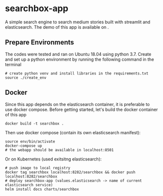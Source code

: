 # searchbox-app
A simple search engine to search medium stories built with streamlit and elasticsearch. 
The demo of this app is available on [<!-- docs -->](https://search-box-app.docsapp.com/).

## Prepare Environments
The codes were tested and ran on Ubuntu 18.04 using python 3.7. 
Create and set up a python environment by running the following command in the terminal
```
# create python venv and install libraries in the requirements.txt
source ./create_env
```

## Docker
Since this app depends on the elasticsearch container, it is preferable to use docker compose. 
Before getting started, let's build the docker container of this app
```
docker build -t searchbox .
```
Then use docker compose (contain its own elasticsearch manifest):
```
source env/bin/activate
docker-compose up
# the webapp should be available in localhost:8501
```
Or on Kubernetes (used exitsitng elasticsearch):
```
# push image to local registry
docker tag searchbox localhost:8282/searchbox && docker push localhost:8282/searchbox
# deploy searchbox-app (values.elasticsearch -> name of current elasticsearch service)
helm install docs charts/searchbox
```

